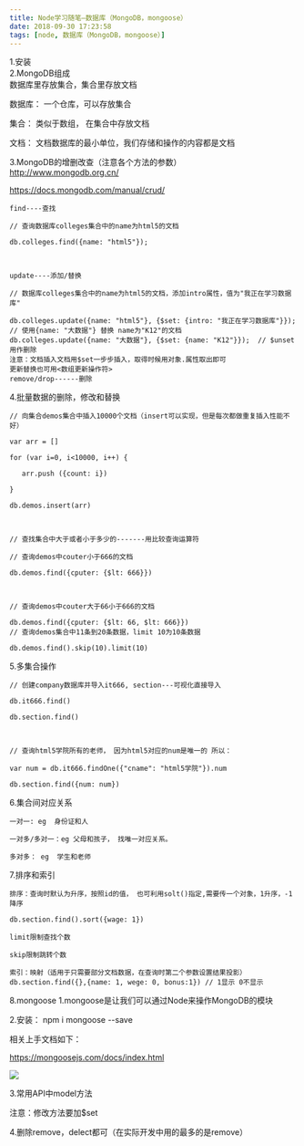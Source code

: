```yaml
---
title: Node学习随笔—数据库（MongoDB，mongoose）
date: 2018-09-30 17:23:58
tags: [node, 数据库（MongoDB，mongoose）]
---
```

1.安装  
2.MongoDB组成  
数据库里存放集合，集合里存放文档  

数据库： 一个仓库，可以存放集合<br><!--more-->

集合： 类似于数组， 在集合中存放文档  

文档： 文档数据库的最小单位，我们存储和操作的内容都是文档  

3.MongoDB的增删改查（注意各个方法的参数）  
http://www.mongodb.org.cn/  

https://docs.mongodb.com/manual/crud/  
```
find----查找

// 查询数据库colleges集合中的name为html5的文档

db.colleges.find({name: "html5"});



update----添加/替换

// 数据库colleges集合中的name为html5的文档，添加intro属性，值为"我正在学习数据库"

db.colleges.update({name: "html5"}, {$set: {intro: "我正在学习数据库"}});
// 使用{name: "大数据"} 替换 name为"K12"的文档
db.colleges.update({name: "大数据"}, {$set: {name: "K12"}});  // $unset用作删除
注意：文档插入文档用$set一步步插入，取得时候用对象.属性取出即可
更新替换也可用<数组更新操作符>
remove/drop------删除
```
4.批量数据的删除，修改和替换  
```
// 向集合demos集合中插入10000个文档（insert可以实现，但是每次都做重复插入性能不好）

var arr = []

for (var i=0, i<10000, i++) {

   arr.push ({count: i})

}

db.demos.insert(arr)



// 查找集合中大于或者小于多少的-------用比较查询运算符

// 查询demos中couter小于666的文档

db.demos.find({cputer: {$lt: 666}})



// 查询demos中couter大于66小于666的文档

db.demos.find({cputer: {$lt: 66, $lt: 666}})
// 查询demos集合中11条到20条数据，limit 10为10条数据

db.demos.find().skip(10).limit(10) 
```
5.多集合操作
```
// 创建company数据库并导入it666, section---可视化直接导入

db.it666.find()

db.section.find()



// 查询html5学院所有的老师， 因为html5对应的num是唯一的 所以：

var num = db.it666.findOne({"cname": "html5学院"}).num

db.section.find({num: num})
```
6.集合间对应关系
```
一对一: eg  身份证和人

一对多/多对一：eg 父母和孩子， 找唯一对应关系。

多对多： eg  学生和老师
```

7.排序和索引
```
排序：查询时默认为升序，按照id的值， 也可利用solt()指定,需要传一个对象，1升序，-1降序

db.section.find().sort({wage: 1})

limit限制查找个数

skip限制跳转个数

索引：映射（适用于只需要部分文档数据，在查询时第二个参数设置结果投影）
db.section.find({},{name: 1, wege: 0, bonus:1}) // 1显示 0不显示
```
8.mongoose
1.mongoose是让我们可以通过Node来操作MongoDB的模块

2.安装： npm i mongoose --save

相关上手文档如下：

https://mongoosejs.com/docs/index.html

![](http://images.daojia.com/assets/other/images/gitimg/node6.png)

3.常用API中model方法 


注意：修改方法要加$set


4.删除remove，delect都可（在实际开发中用的最多的是remove）


